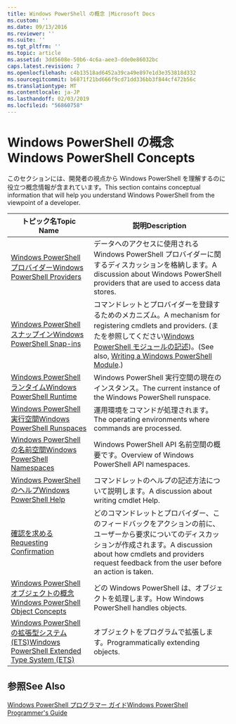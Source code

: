 ```yaml
---
title: Windows PowerShell の概念 |Microsoft Docs
ms.custom: ''
ms.date: 09/13/2016
ms.reviewer: ''
ms.suite: ''
ms.tgt_pltfrm: ''
ms.topic: article
ms.assetid: 3dd5608e-50b6-4c6a-aee3-dde0e86032bc
caps.latest.revision: 7
ms.openlocfilehash: c4b13518ad6452a39ca49e897e1d3e353818d332
ms.sourcegitcommit: b6871f21bd666f9cd71dd336bb3f844cf472b56c
ms.translationtype: MT
ms.contentlocale: ja-JP
ms.lasthandoff: 02/03/2019
ms.locfileid: "56860758"
---
```

# <a name="windows-powershell-concepts"></a><span data-ttu-id="7cad2-102">Windows PowerShell の概念</span><span class="sxs-lookup"><span data-stu-id="7cad2-102">Windows PowerShell Concepts</span></span>

<span data-ttu-id="7cad2-103">このセクションには、開発者の視点から Windows PowerShell を理解するのに役立つ概念情報が含まれています。</span><span class="sxs-lookup"><span data-stu-id="7cad2-103">This section contains conceptual information that will help you understand Windows PowerShell from the viewpoint of a developer.</span></span>

|<span data-ttu-id="7cad2-104">トピック名</span><span class="sxs-lookup"><span data-stu-id="7cad2-104">Topic Name</span></span>|<span data-ttu-id="7cad2-105">説明</span><span class="sxs-lookup"><span data-stu-id="7cad2-105">Description</span></span>|
|----------------|-----------------|
|[<span data-ttu-id="7cad2-106">Windows PowerShell プロバイダー</span><span class="sxs-lookup"><span data-stu-id="7cad2-106">Windows PowerShell Providers</span></span>](http://msdn.microsoft.com/en-us/a65c5c75-1131-4ade-90d3-a613dbe620e9)|<span data-ttu-id="7cad2-107">データへのアクセスに使用される Windows PowerShell プロバイダーに関するディスカッションを格納します。</span><span class="sxs-lookup"><span data-stu-id="7cad2-107">A discussion about Windows PowerShell providers that are used to access data stores.</span></span>|
|[<span data-ttu-id="7cad2-108">Windows PowerShell スナップイン</span><span class="sxs-lookup"><span data-stu-id="7cad2-108">Windows PowerShell Snap-ins</span></span>](http://msdn.microsoft.com/en-us/20e081a9-522c-48bf-9f21-faaf8cca2e82)|<span data-ttu-id="7cad2-109">コマンドレットとプロバイダーを登録するためのメカニズム。</span><span class="sxs-lookup"><span data-stu-id="7cad2-109">A mechanism for registering cmdlets and providers.</span></span> <span data-ttu-id="7cad2-110">(またを参照してください[Windows PowerShell モジュールの記述](../module/writing-a-windows-powershell-module.md))。</span><span class="sxs-lookup"><span data-stu-id="7cad2-110">(See also, [Writing a Windows PowerShell Module](../module/writing-a-windows-powershell-module.md).)</span></span>|
|[<span data-ttu-id="7cad2-111">Windows PowerShell ランタイム</span><span class="sxs-lookup"><span data-stu-id="7cad2-111">Windows PowerShell Runtime</span></span>](http://msdn.microsoft.com/en-us/949f06e8-0224-4cd3-bbad-a0cebbb5dec8)|<span data-ttu-id="7cad2-112">Windows PowerShell 実行空間の現在のインスタンス。</span><span class="sxs-lookup"><span data-stu-id="7cad2-112">The current instance of the Windows PowerShell runspace.</span></span>|
|[<span data-ttu-id="7cad2-113">Windows PowerShell 実行空間</span><span class="sxs-lookup"><span data-stu-id="7cad2-113">Windows PowerShell Runspaces</span></span>](http://msdn.microsoft.com/en-us/a1582cfe-f06d-4aff-adc6-71f49a860ce9)|<span data-ttu-id="7cad2-114">運用環境をコマンドが処理されます。</span><span class="sxs-lookup"><span data-stu-id="7cad2-114">The operating environments where commands are processed.</span></span>|
|[<span data-ttu-id="7cad2-115">Windows PowerShell の名前空間</span><span class="sxs-lookup"><span data-stu-id="7cad2-115">Windows PowerShell Namespaces</span></span>](http://msdn.microsoft.com/en-us/04bd2841-e90c-47d2-8a1f-3aeb3df35176)|<span data-ttu-id="7cad2-116">Windows PowerShell API 名前空間の概要です。</span><span class="sxs-lookup"><span data-stu-id="7cad2-116">Overview of Windows PowerShell API namespaces.</span></span>|
|[<span data-ttu-id="7cad2-117">Windows PowerShell のヘルプ</span><span class="sxs-lookup"><span data-stu-id="7cad2-117">Windows PowerShell Help</span></span>](http://msdn.microsoft.com/en-us/097b7c1c-a056-4b36-9c86-65b2ee702fc7)|<span data-ttu-id="7cad2-118">コマンドレットのヘルプの記述方法について説明します。</span><span class="sxs-lookup"><span data-stu-id="7cad2-118">A discussion about writing cmdlet Help.</span></span>|
|[<span data-ttu-id="7cad2-119">確認を求める</span><span class="sxs-lookup"><span data-stu-id="7cad2-119">Requesting Confirmation</span></span>](../cmdlet/requesting-confirmation-from-cmdlets.md)|<span data-ttu-id="7cad2-120">どのコマンドレットとプロバイダー、このフィードバックをアクションの前に、ユーザーから要求についてのディスカッションが作成されます。</span><span class="sxs-lookup"><span data-stu-id="7cad2-120">A discussion about how cmdlets and providers request feedback from the user before an action is taken.</span></span>|
|[<span data-ttu-id="7cad2-121">Windows PowerShell オブジェクトの概念</span><span class="sxs-lookup"><span data-stu-id="7cad2-121">Windows PowerShell Object Concepts</span></span>](http://msdn.microsoft.com/en-us/a1449178-b6fd-4ca8-a5e1-d747c2c54181)|<span data-ttu-id="7cad2-122">どの Windows PowerShell は、オブジェクトを処理します。</span><span class="sxs-lookup"><span data-stu-id="7cad2-122">How Windows PowerShell handles objects.</span></span>|
|[<span data-ttu-id="7cad2-123">Windows PowerShell の拡張型システム (ETS)</span><span class="sxs-lookup"><span data-stu-id="7cad2-123">Windows PowerShell Extended Type System (ETS)</span></span>](http://msdn.microsoft.com/en-us/12700631-be23-4e6b-9bf0-81ea0d166353)|<span data-ttu-id="7cad2-124">オブジェクトをプログラムで拡張します。</span><span class="sxs-lookup"><span data-stu-id="7cad2-124">Programmatically extending objects.</span></span>|

## <a name="see-also"></a><span data-ttu-id="7cad2-125">参照</span><span class="sxs-lookup"><span data-stu-id="7cad2-125">See Also</span></span>

[<span data-ttu-id="7cad2-126">Windows PowerShell プログラマー ガイド</span><span class="sxs-lookup"><span data-stu-id="7cad2-126">Windows PowerShell Programmer's Guide</span></span>](./windows-powershell-programmer-s-guide.md)